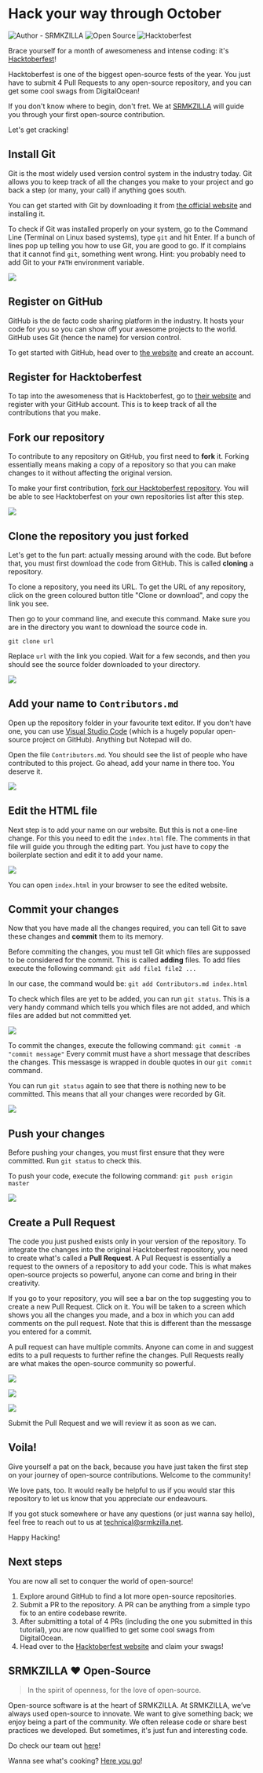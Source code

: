 # Hack your way through October
![Author - SRMKZILLA](https://img.shields.io/badge/author-SRMKZILLA-orange)
![Open Source](https://img.shields.io/badge/-Open%20Source-green)
![Hacktoberfest](https://img.shields.io/badge/-Hacktoberfest-purple)

Brace yourself for a month of awesomeness and intense coding: it's  [Hacktoberfest](https://hacktoberfest.digitalocean.com/)!

Hacktoberfest is one of the biggest open-source fests of the year. You just have to submit 4 Pull Requests to any open-source repository, and you can get some cool swags from DigitalOcean!

If you don't know where to begin, don't fret. We at [SRMKZILLA](https://srmkzilla.net/) will guide you through your first open-source contribution.

Let's get cracking!
## Install Git
Git is the most widely used version control system in the industry today. Git allows you to keep track of all the changes you make to your project and go back a step (or many, your call) if anything goes south.

You can get started with Git by downloading it from [the official website](https://git-scm.com/downloads) and installing it.

To check if Git was installed properly on your system, go to the Command Line (Terminal on Linux based systems), type `git` and hit Enter. If a bunch of lines pop up telling you how to use Git, you are good to go. If it complains that it cannot find `git`, something went wrong. Hint: you probably need to add Git to your `PATH` environment variable.

![
](https://i.imgur.com/7Yjg88B.png "Check if Git was installed properly")
## Register on GitHub
GitHub is the de facto code sharing platform in the industry. It hosts your code for you so you can show off your awesome projects to the world. GitHub uses Git (hence the name) for version control.

To get started with GitHub, head over to [the website](https://github.com) and create an account. 
## Register for Hacktoberfest
To tap into the awesomeness that is Hacktoberfest, go to [their website](https://hacktoberfest.digitalocean.com/start) and register with your GitHub account. This is to keep track of all the contributions that you make.


## Fork our repository
To contribute to any repository on GitHub, you first need to **fork** it. Forking essentially means making a copy of a repository so that you can make changes to it without affecting the original version.

To make your first contribution, [fork our Hacktoberfest repository](https://github.com/srm-kzilla/Hacktoberfest). You will be able to see Hacktoberfest on your own repositories list after this step.

![
](https://i.imgur.com/Pqg7Ivt.png "Fork our repository")

## Clone the repository you just forked
Let's get to the fun part: actually messing around with the code. But before that, you must first download the code from GitHub. This is called **cloning** a repository.

To clone a repository, you need its URL. To get the URL of any repository, click on the green coloured button title "Clone or download", and copy the link you see.

Then go to your command line, and execute this command. Make sure you are in the directory you want to download the source code in.

`git clone url` 

Replace `url` with the link you copied. Wait for a few seconds, and then you should see the source folder downloaded to your directory.

![
](https://i.imgur.com/wGceXAR.png "Clone the repository")
## Add your name to `Contributors.md`
Open up the repository folder in your favourite text editor. If you don't have one, you can use [Visual Studio Code](https://code.visualstudio.com/download) (which is a hugely popular open-source project on GitHub). Anything but Notepad will do.

Open the file `Contributors.md`. You should see the list of people who have contributed to this project. Go ahead, add your name in there too. You deserve it.

![
](https://i.imgur.com/vQ4AC7N.png "Add your name to Contributors.md")

## Edit the HTML file
Next step is to add your name on our website. But this is not a one-line change. For this you need to edit the `index.html` file. The comments in that file will guide you through the editing part. You just have to copy the boilerplate section and edit it to add your name. 

![
](https://i.imgur.com/8XMhniH.png "Edit the HTML file")

You can open `index.html` in your browser to see the edited website.
## Commit your changes
Now that you have made all the changes required, you can tell Git to save these changes and **commit** them to its memory.

Before commiting the changes, you must tell Git which files are suppossed to be considered for the commit. This is called **adding** files. To add files execute the following command:
`git add file1 file2 ...`

In our case, the command would be:
`git add Contributors.md index.html`
 
 To check which files are yet to be added, you can run `git status`. This is a very handy command which tells you which files are not added, and which files are added but not committed yet.
 
 ![
](https://i.imgur.com/kYWImJG.png "Add the files")

 To commit the changes, execute the following command:
 `git commit -m "commit message"`
 Every commit must have a short message that describes the changes. This messasge is wrapped in double quotes in our `git commit` command.

You can run `git status` again to see that there is nothing new to be committed. This means that all your changes were recorded by Git.

![
](https://i.imgur.com/79ehN7D.png "Commit the changes")

## Push your changes

Before pushing your changes, you must first ensure that they were committed. Run `git status` to check this.

To push your code, execute the following command:
`git push origin master`

![
](https://i.imgur.com/FJ7VVM5.png "Push your changes")
## Create a Pull Request
The code you just pushed exists only in your version of the repository. To integrate the changes into the original Hacktoberfest repository, you need to create what's called a **Pull Request**. A Pull Request is essentially a request to the owners of a repository to add your code. This is what makes open-source projects so powerful, anyone can come and bring in their creativity.

If you go to your repository, you will see a bar on the top suggesting you to create a new Pull Request. Click on it. You will be taken to a screen which shows you all the changes you made, and a box in which you can add comments on the pull request. Note that this is different than the messasge you entered for a commit.

A pull request can have multiple commits. Anyone can come in and suggest edits to a pull requests to further refine the changes. Pull Requests really are what makes the open-source community so powerful.

![
](https://i.imgur.com/Gv3XakV.png "Pull Request")

![
](https://i.imgur.com/GQZc5sJ.png "Pull Request")

![
](https://i.imgur.com/clEUFfT.png "Pull Request")


Submit the Pull Request and we will review it as soon as we can.
## Voila!
Give yourself a pat on the back, because you have just taken the first step on your journey of open-source contributions. Welcome to the community!

We love pats, too. It would really be helpful to us if you would star this repository to let us know that you appreciate our endeavours.

If you got stuck somewhere or have any questions (or just wanna say hello), feel free to reach out to us at [technical@srmkzilla.net](mailto:technical@srmkzilla.net).

Happy Hacking!
## Next steps
You are now all set to conquer the world of open-source!
1. Explore around GitHub to find a lot more open-source repositories.
2. Submit a PR to the repository. A PR can be anything from a simple typo fix to an entire codebase rewrite.
3. After submitting a total of 4 PRs (including the one you submitted in this tutorial), you are now qualified to get some cool swags from DigitalOcean.
4. Head over to the [Hacktoberfest website](https://hacktoberfest.digitalocean.com/profile) and claim your swags!

## SRMKZILLA :hearts: Open-Source
> In the spirit of openness, for the love of open-source.

Open-source software is at the heart of SRMKZILLA. At SRMKZILLA, we’ve always used open-source to innovate. We want to give something back; we enjoy being a part of the community. We often release code or share best practices we developed. But sometimes, it's just fun and interesting code.

Do check our team out [here](https://srmkzilla.net/us.html)!

Wanna see what's cooking? [Here you go](https://github.com/srm-kzilla)!
